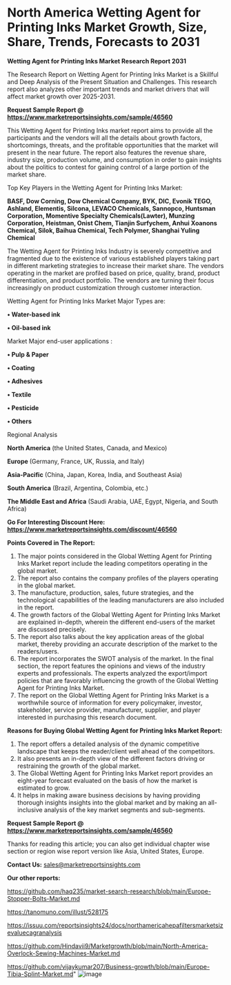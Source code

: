 # North America Wetting Agent for Printing Inks Market Growth, Size, Share, Trends, Forecasts to 2031

<strong>Wetting Agent for Printing Inks Market Research Report 2031</strong>

The Research Report on Wetting Agent for Printing Inks Market is a Skillful and Deep Analysis of the Present Situation and Challenges. This research report also analyzes other important trends and market drivers that will affect market growth over 2025-2031.

<strong>Request Sample Report @ <a href=https://www.marketreportsinsights.com/sample/46560>https://www.marketreportsinsights.com/sample/46560</a></strong>

This Wetting Agent for Printing Inks market report aims to provide all the participants and the vendors will all the details about growth factors, shortcomings, threats, and the profitable opportunities that the market will present in the near future. The report also features the revenue share, industry size, production volume, and consumption in order to gain insights about the politics to contest for gaining control of a large portion of the market share.

Top Key Players in the Wetting Agent for Printing Inks Market:

<strong>BASF, Dow Corning, Dow Chemical Company, BYK, DIC, Evonik TEGO, Ashland, Elementis, Silcona, LEVACO Chemicals, Sannopco, Huntsman Corporation, Momentive Specialty Chemicals(Lawter), Munzing Corporation, Heistman, Onist Chem, Tianjin Surfychem, Anhui Xoanons Chemical, Silok, Baihua Chemical, Tech Polymer, Shanghai Yuling Chemical</strong>

The Wetting Agent for Printing Inks Industry is severely competitive and fragmented due to the existence of various established players taking part in different marketing strategies to increase their market share. The vendors operating in the market are profiled based on price, quality, brand, product differentiation, and product portfolio. The vendors are turning their focus increasingly on product customization through customer interaction.

Wetting Agent for Printing Inks Market Major Types are:

<strong>•  Water-based ink

•  Oil-based ink</strong>

Market Major end-user applications :

<strong>•  Pulp & Paper

•  Coating

•  Adhesives

•  Textile

•  Pesticide

•  Others</strong>

Regional Analysis

</u><strong><b>North America</b></strong> (the United States, Canada, and Mexico)

<strong><b>Europe </b></strong>(Germany, France, UK, Russia, and Italy)

<strong><b>Asia-Pacific</b></strong> (China, Japan, Korea, India, and Southeast Asia)

<strong><b>South America</b></strong> (Brazil, Argentina, Colombia, etc.)

<strong><b>The Middle East and Africa</b></strong> (Saudi Arabia, UAE, Egypt, Nigeria, and South Africa)

<strong>Go For Interesting Discount Here: <a href=https://www.marketreportsinsights.com/discount/46560>https://www.marketreportsinsights.com/discount/46560</a></strong>

<strong>Points Covered in The Report:</strong>
<ol>
  <li>The major points considered in the Global Wetting Agent for Printing Inks Market report include the leading competitors operating in the global market.</li>
  <li>The report also contains the company profiles of the players operating in the global market.</li>
  <li>The manufacture, production, sales, future strategies, and the technological capabilities of the leading manufacturers are also included in the report.</li>
  <li>The growth factors of the Global Wetting Agent for Printing Inks Market are explained in-depth, wherein the different end-users of the market are discussed precisely.</li>
  <li>The report also talks about the key application areas of the global market, thereby providing an accurate description of the market to the readers/users.</li>
  <li>The report incorporates the SWOT analysis of the market. In the final section, the report features the opinions and views of the industry experts and professionals. The experts analyzed the export/import policies that are favorably influencing the growth of the Global Wetting Agent for Printing Inks Market.</li>
  <li>The report on the Global Wetting Agent for Printing Inks Market is a worthwhile source of information for every policymaker, investor, stakeholder, service provider, manufacturer, supplier, and player interested in purchasing this research document.</li>
</ol>
<strong>Reasons for Buying Global Wetting Agent for Printing Inks Market Report:</strong>

<ol>
  <li>The report offers a detailed analysis of the dynamic competitive landscape that keeps the reader/client well ahead of the competitors.</li>
  <li>It also presents an in-depth view of the different factors driving or restraining the growth of the global market.</li>
  <li>The Global Wetting Agent for Printing Inks Market report provides an eight-year forecast evaluated on the basis of how the market is estimated to grow.</li>
  <li>It helps in making aware business decisions by having providing thorough insights insights into the global market and by making an all-inclusive analysis of the key market segments and sub-segments.</li>
</ol>
<strong>Request Sample Report @ <a href=https://www.marketreportsinsights.com/sample/46560>https://www.marketreportsinsights.com/sample/46560</a></strong>


Thanks for reading this article; you can also get individual chapter wise section or region wise report version like Asia, United States, Europe.

<strong>Contact Us:</strong>
sales@marketreportsinsights.com

<strong>Our other reports:</strong>

<a href=https://github.com/haq235/market-search-research/blob/main/Europe-Stopper-Bolts-Market.md>https://github.com/haq235/market-search-research/blob/main/Europe-Stopper-Bolts-Market.md</a>

<a href=https://tanomuno.com/illust/528175>https://tanomuno.com/illust/528175</a>

<a href=https://issuu.com/reportsinsights24/docs/northamericahepafiltersmarketsizevaluecagranalysis>https://issuu.com/reportsinsights24/docs/northamericahepafiltersmarketsizevaluecagranalysis</a>

<a href=https://github.com/Hindavii9/Marketgrowth/blob/main/North-America-Overlock-Sewing-Machines-Market.md>https://github.com/Hindavii9/Marketgrowth/blob/main/North-America-Overlock-Sewing-Machines-Market.md</a>

<a href=https://github.com/vijaykumar207/Business-growth/blob/main/Europe-Tibia-Splint-Market.md>https://github.com/vijaykumar207/Business-growth/blob/main/Europe-Tibia-Splint-Market.md</a>"
![image](https://github.com/user-attachments/assets/9df3106d-828f-4d11-b729-3858eadbed73)
